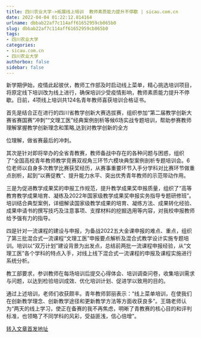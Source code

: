 ```yaml
---
title: 四川农业大学->拓展线上培训  教师素质能力提升不停歇 | sicau.com.cn
date: 2022-04-04 01:22:12.814164
urlname: dbbab22af7c114aff61652959cb065b0
slug: dbbab22af7c114aff61652959cb065b0
tags: 
- 四川农业大学
categories:
- sicau.com.cn
- 四川农业大学
authorbox: false
sidebar: false
---
```

新学期伊始，疫情此起彼伏，教师工作部及时启动线上菜单，精心挑选培训项目，将原定线下培训改为线上进行，确保培训少受疫情影响，教师素质能力提升不停歇。日前，4项线上培训共124名青年教师喜获培训合格证书。

首先是结合正在进行的四川省教学创新大赛选拔赛，组织参加“第二届教学创新大赛省赛国赛“冲刺”“文理工医”经典案例剖析等候6场实战专题培训，帮助参赛教师理解掌握教学创新理念和策略,达到对教学创新的全方
<!--more-->
位理解，做省赛最后的冲刺。

其次是针对即将举办的全省青教赛，教师备战中存在的各种问题与困惑，组织了“全国高校青年教师教学竞赛双视角三环节六模块典型案例剖析专题培训会。6位老师以自身多次教学比赛获奖经历，从赛事重要环节入手分学科对比赛环节做重点剖析，起到“以赛促教”、提升能力水平、突出优秀青年教师的示范带动作用。

三是为促进教学成果奖的申报工作规范，提升教学成果奖申报质量，组织了“高等教育教学成果培育、凝练及2022年国家级教学成果奖申报实务指导专题研修班”。培训结合典型案例，详细解读国家级教学成果的培育、凝练方法、成果转化经验、成果申请书的撰写技巧及注意事项、支撑材料的挖掘选用等内容，对我校申报教师给予强有力的指导。

四是针对一流课程的建设与申报，为备战2022五大金课申报的难点、重点，组织了第三批混合式一流课程“文理工医”申报要点解析及混合式教学设计实施专题培训。培训以“双万计划”建设背景为出发点，总结前两批一流课程申报经验，从“文理工医”各个学科的特点入手，对线上线下混合式一流课程的申报及课程实施进行系统分析。

教工部要求，参训教师在每场培训后提交心得体会、培训调查问卷，收集培训需求与问题，以达到检验培训成效、优化培训计划、促进学以致用的目的。

通过上述培训，老师们收获颇丰。青年教师郭丽表示：“线上菜单培训，在使我们在创新教学理念、创新教学途径和更新教学方法等方面收获良多”。王璐老师认为“两天的线上学习，使正在备赛的我不再焦虑，明晰了青教赛的核心目的和评判标准，也领略了不同学科的风彩，受益匪浅，信心倍增”。



[转入文章首发地址](https://news.sicau.edu.cn/info/1078/67210.htm)